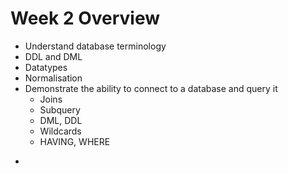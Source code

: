 # Week 2 Overview 

  -  Understand database  terminology
  - DDL and DML
  - Datatypes
  - Normalisation
  - Demonstrate the ability to connect to a database and query it
    - Joins
    - Subquery
    - DML, DDL
    - Wildcards
    - HAVING, WHERE
    
  
* 